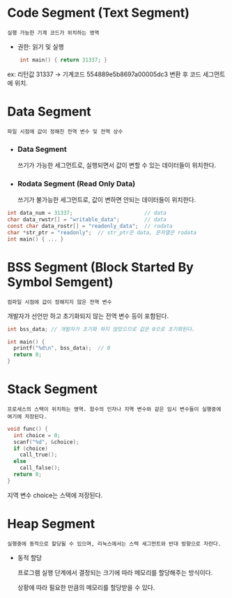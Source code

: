 # Code Segment (Text Segment)

    실행 가능한 기계 코드가 위치하는 영역

- 권한: 읽기 및 실행

```c
    int main() { return 31337; }
```

ex: 리턴값 31337 → 기계코드 554889e5b8697a00005dc3 변환 후 코드 세그먼트에 위치.

# Data Segment

    파일 시점에 값이 정해진 전역 변수 및 전역 상수

- ### Data Segment
  쓰기가 가능한 세그먼트로, 실행되면서 값이 변할 수 있는 데이터들이 위치한다.
- ### Rodata Segment (Read Only Data)
  쓰기가 불가능한 세그먼트로, 값이 변하면 안되는 데이터들이 위치한다.

```c
int data_num = 31337;                       // data
char data_rwstr[] = "writable_data";        // data
const char data_rostr[] = "readonly_data";  // rodata
char *str_ptr = "readonly";  // str_ptr은 data, 문자열은 rodata
int main() { ... }
```

# BSS Segment (Block Started By Symbol Semgent)

    컴파일 시점에 값이 정해지지 않은 전역 변수

개발자가 선언만 하고 초기화되지 않는 전역 변수 등이 포함된다.

```c
int bss_data; // 개발자가 초기화 하지 않았으므로 값은 0으로 초기화된다.

int main() {
  printf("%d\n", bss_data);  // 0
  return 0;
}
```

# Stack Segment

    프로세스의 스택이 위치하는 영역. 함수의 인자나 지역 변수와 같은 임시 변수들이 실행중에 여기에 저장된다.

```c
void func() {
  int choice = 0;
  scanf("%d", &choice);
  if (choice)
    call_true();
  else
    call_false();
  return 0;
}
```

지역 변수 choice는 스택에 저장된다.

# Heap Segment

    실행중에 동적으로 할당될 수 있으며, 리눅스에서는 스택 세그먼트와 반대 방향으로 자란다.

- 동적 할당

  프로그램 실행 단계에서 결정되는 크기에 따라 메모리를 할당해주는 방식이다.

  상황에 따라 필요한 만큼의 메모리를 할당받을 수 있다.
